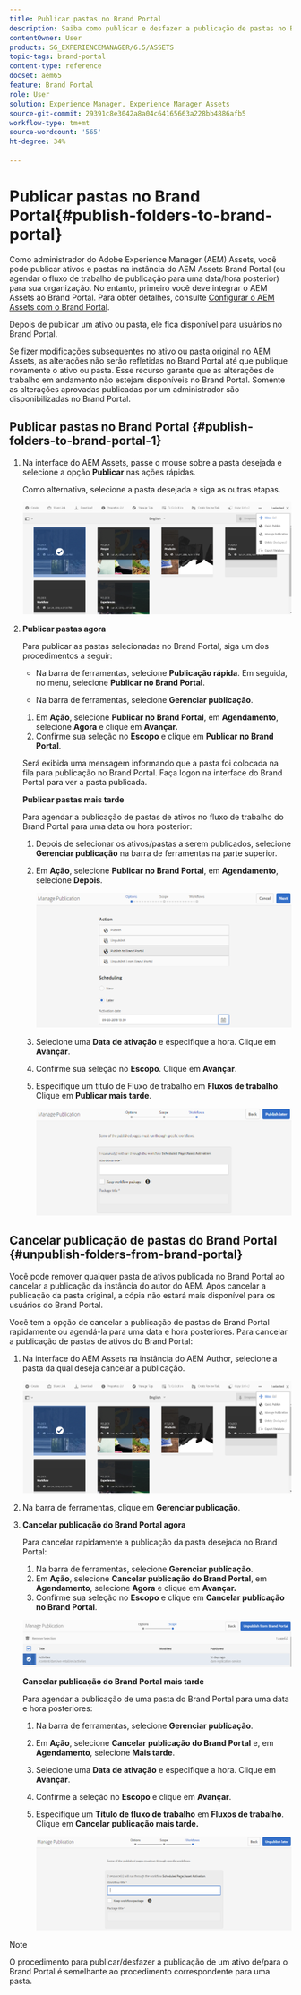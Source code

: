 ```yaml
---
title: Publicar pastas no Brand Portal
description: Saiba como publicar e desfazer a publicação de pastas no Brand Portal.
contentOwner: User
products: SG_EXPERIENCEMANAGER/6.5/ASSETS
topic-tags: brand-portal
content-type: reference
docset: aem65
feature: Brand Portal
role: User
solution: Experience Manager, Experience Manager Assets
source-git-commit: 29391c8e3042a8a04c64165663a228bb4886afb5
workflow-type: tm+mt
source-wordcount: '565'
ht-degree: 34%

---
```


# Publicar pastas no Brand Portal{#publish-folders-to-brand-portal}

Como administrador do Adobe Experience Manager (AEM) Assets, você pode publicar ativos e pastas na instância do AEM Assets Brand Portal (ou agendar o fluxo de trabalho de publicação para uma data/hora posterior) para sua organização. No entanto, primeiro você deve integrar o AEM Assets ao Brand Portal. Para obter detalhes, consulte [Configurar o AEM Assets com o Brand Portal](/help/assets/configure-aem-assets-with-brand-portal.md).

Depois de publicar um ativo ou pasta, ele fica disponível para usuários no Brand Portal.

Se fizer modificações subsequentes no ativo ou pasta original no AEM Assets, as alterações não serão refletidas no Brand Portal até que publique novamente o ativo ou pasta. Esse recurso garante que as alterações de trabalho em andamento não estejam disponíveis no Brand Portal. Somente as alterações aprovadas publicadas por um administrador são disponibilizadas no Brand Portal.

## Publicar pastas no Brand Portal {#publish-folders-to-brand-portal-1}

1. Na interface do AEM Assets, passe o mouse sobre a pasta desejada e selecione a opção **Publicar** nas ações rápidas.

   Como alternativa, selecione a pasta desejada e siga as outras etapas.

   ![publish2bp](assets/publish2bp.png)

1. **Publicar pastas agora**

   Para publicar as pastas selecionadas no Brand Portal, siga um dos procedimentos a seguir:

   * Na barra de ferramentas, selecione **Publicação rápida**. Em seguida, no menu, selecione **Publicar no Brand Portal**.

   * Na barra de ferramentas, selecione **Gerenciar publicação**.

   1. Em **Ação**, selecione **Publicar no Brand Portal**, em **Agendamento**, selecione **Agora** e clique em **Avançar.**
   1. Confirme sua seleção no **Escopo** e clique em **Publicar no Brand Portal**.

   Será exibida uma mensagem informando que a pasta foi colocada na fila para publicação no Brand Portal. Faça logon na interface do Brand Portal para ver a pasta publicada.

   **Publicar pastas mais tarde**

   Para agendar a publicação de pastas de ativos no fluxo de trabalho do Brand Portal para uma data ou hora posterior:

   1. Depois de selecionar os ativos/pastas a serem publicados, selecione **Gerenciar publicação** na barra de ferramentas na parte superior.
   1. Em **Ação**, selecione **Publicar no Brand Portal**, em **Agendamento**, selecione **Depois**.

      ![publishlaterbp](assets/publishlaterbp.png)

   1. Selecione uma **Data de ativação** e especifique a hora. Clique em **Avançar**.
   1. Confirme sua seleção no **Escopo**. Clique em **Avançar**.
   1. Especifique um título de Fluxo de trabalho em **Fluxos de trabalho**. Clique em **Publicar mais tarde**.

      ![manageschedulepub](assets/manageschedulepub.png)

## Cancelar publicação de pastas do Brand Portal {#unpublish-folders-from-brand-portal}

Você pode remover qualquer pasta de ativos publicada no Brand Portal ao cancelar a publicação da instância do autor do AEM. Após cancelar a publicação da pasta original, a cópia não estará mais disponível para os usuários do Brand Portal.

Você tem a opção de cancelar a publicação de pastas do Brand Portal rapidamente ou agendá-la para uma data e hora posteriores. Para cancelar a publicação de pastas de ativos do Brand Portal:

1. Na interface do AEM Assets na instância do AEM Author, selecione a pasta da qual deseja cancelar a publicação.

   ![publish2bp-1](assets/publish2bp.png)

1. Na barra de ferramentas, clique em **Gerenciar publicação**.

1. **Cancelar publicação do Brand Portal agora**

   Para cancelar rapidamente a publicação da pasta desejada no Brand Portal:

   1. Na barra de ferramentas, selecione **Gerenciar publicação**.
   1. Em **Ação**, selecione **Cancelar publicação do Brand Portal**, em **Agendamento**, selecione **Agora** e clique em **Avançar.**
   1. Confirme sua seleção no **Escopo** e clique em **Cancelar publicação no Brand Portal**.

   ![confirm-unpublish](assets/confirm-unpublish.png)

   **Cancelar publicação do Brand Portal mais tarde**

   Para agendar a publicação de uma pasta do Brand Portal para uma data e hora posteriores:

   1. Na barra de ferramentas, selecione **Gerenciar publicação**.
   1. Em **Ação**, selecione **Cancelar publicação do Brand Portal** e, em **Agendamento**, selecione **Mais tarde**.
   1. Selecione uma **Data de ativação** e especifique a hora. Clique em **Avançar**.
   1. Confirme a seleção no **Escopo** e clique em **Avançar**.
   1. Especifique um **Título de fluxo de trabalho** em **Fluxos de trabalho**. Clique em **Cancelar publicação mais tarde.**

      ![unpublishworkflows](assets/unpublishworkflows.png)

>[!NOTE]
>
>O procedimento para publicar/desfazer a publicação de um ativo de/para o Brand Portal é semelhante ao procedimento correspondente para uma pasta.
